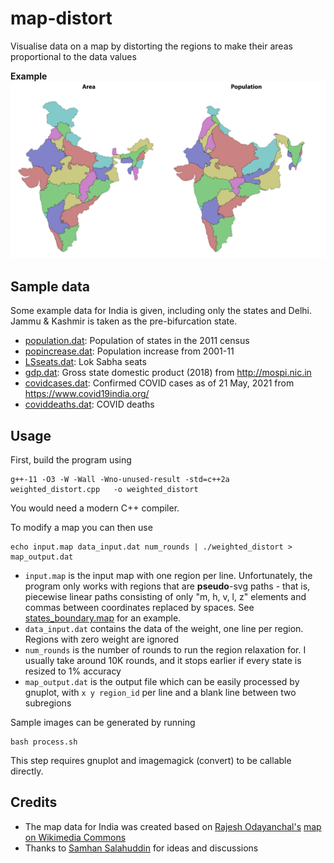# map-distort
Visualise data on a map by distorting the regions to make their areas proportional to the data values

**Example**
![Sample](/sample/area_population.png "Comparing the area and population of the states of India")

## Sample data

Some example data for India is given, including only the states and Delhi. Jammu & Kashmir is taken as the pre-bifurcation state.

* [population.dat](/data/population.dat): Population of states in the 2011 census
* [popincrease.dat](/data/popincrease.dat): Population increase from 2001-11
* [LSseats.dat](/data/LSseats.dat): Lok Sabha seats
* [gdp.dat](/data/gdp.dat): Gross state domestic product (2018) from http://mospi.nic.in
* [covidcases.dat](/data/covidcases.dat): Confirmed COVID cases as of 21 May, 2021 from https://www.covid19india.org/
* [coviddeaths.dat](/data/coviddeaths.dat): COVID deaths

## Usage

First, build the program using
```
g++-11 -O3 -W -Wall -Wno-unused-result -std=c++2a    weighted_distort.cpp   -o weighted_distort
```
You would need a modern C++ compiler.

To modify a map you can then use
```
echo input.map data_input.dat num_rounds | ./weighted_distort > map_output.dat
```
* `input.map` is the input map with one region per line. Unfortunately, the program only works with regions that are **pseudo**-svg paths - that is, piecewise linear paths consisting of only "m, h, v, l, z" elements and commas between coordinates replaced by spaces. See [states_boundary.map](/data/states_boundary.map) for an example.
* `data_input.dat` contains the data of the weight, one line per region. Regions with zero weight are ignored
* `num_rounds` is the number of rounds to run the region relaxation for. I usually take around 10K rounds, and it stops earlier if every state is resized to 1% accuracy
* `map_output.dat` is the output file which can be easily processed by gnuplot, with `x y region_id` per line and a blank line between two subregions


Sample images can be generated by running
```
bash process.sh
```
This step requires gnuplot and imagemagick (convert) to be callable directly.

## Credits
* The map data for India was created based on [Rajesh Odayanchal's](https://ml.wikipedia.org/wiki/%E0%B4%89%E0%B4%AA%E0%B4%AF%E0%B5%8B%E0%B4%95%E0%B5%8D%E0%B4%A4%E0%B4%BE%E0%B4%B5%E0%B5%8D:Rajeshodayanchal) [map on Wikimedia Commons](https://commons.wikimedia.org/wiki/File:India-map-ml-political-parties-2017.svg)
* Thanks to [Samhan Salahuddin](https://github.com/samhann) for ideas and discussions
